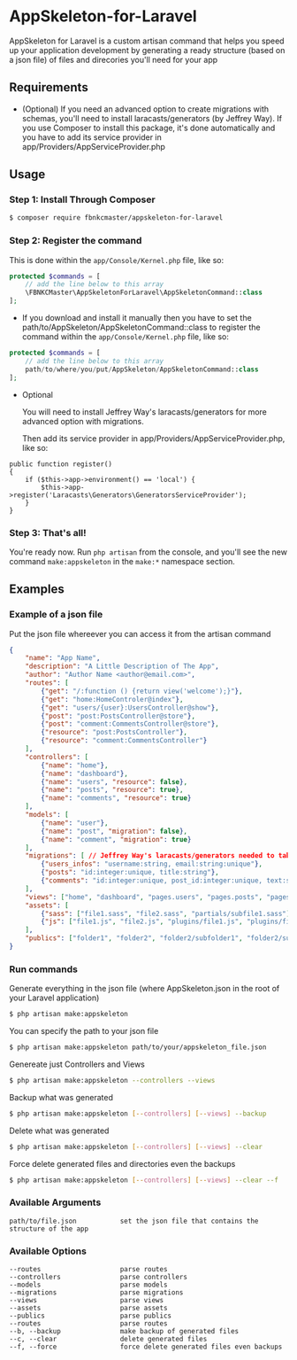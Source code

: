 # AppSkeleton-for-Laravel
AppSkeleton for Laravel is a custom artisan command that helps you speed up your application development by generating a ready structure (based on a json file) of files and direcories you'll need for your app

## Requirements

- (Optional) If you need an advanced option to create migrations with schemas, you'll need to install laracasts/generators (by Jeffrey Way). If you use Composer to install this package, it's done automatically and you have to add its service provider in app/Providers/AppServiceProvider.php 


## Usage

### Step 1: Install Through Composer

```bash
$ composer require fbnkcmaster/appskeleton-for-laravel
```

### Step 2: Register the command

This is done within the `app/Console/Kernel.php` file, like so:

```php
protected $commands = [
	// add the line below to this array
    \FBNKCMaster\AppSkeletonForLaravel\AppSkeletonCommand::class
];
```

* If you download and install it manually then you have to set the path/to/AppSkeleton/AppSkeletonCommand::class to register the command within the `app/Console/Kernel.php` file, like so:
```php
protected $commands = [
	// add the line below to this array
    path/to/where/you/put/AppSkeleton/AppSkeletonCommand::class
];
```
* Optional
  
  You will need to install Jeffrey Way's laracasts/generators for more advanced option with migrations.
  
  Then add its service provider in app/Providers/AppServiceProvider.php, like so:
```
public function register()
{
    if ($this->app->environment() == 'local') {
        $this->app->register('Laracasts\Generators\GeneratorsServiceProvider');
    }
}
```

### Step 3: That's all!

You're ready now. Run `php artisan` from the console, and you'll see the new command `make:appskeleton` in the `make:*` namespace section.

## Examples

### Example of a json file
Put the json file whereever you can access it from the artisan command 
```json
{
    "name": "App Name",
    "description": "A Little Description of The App",
    "author": "Author Name <author@email.com>",
    "routes": [
        {"get": "/:function () {return view('welcome');}"},
        {"get": "home:HomeControler@index"},
        {"get": "users/{user}:UsersController@show"},
        {"post": "post:PostsController@store"},
        {"post": "comment:CommentsController@store"},
        {"resource": "post:PostsController"},
        {"resource": "comment:CommentsController"}
    ],
    "controllers": [
        {"name": "home"},
        {"name": "dashboard"},
        {"name": "users", "resource": false},
        {"name": "posts", "resource": true},
        {"name": "comments", "resource": true}
    ],
    "models": [
        {"name": "user"},
        {"name": "post", "migration": false},
        {"name": "comment", "migration": true}
    ],
    "migrations": [ // Jeffrey Way's laracasts/generators needed to take care of this, otherwise the schema is ignored and it will generate simple migrations files
        {"users_infos": "username:string, email:string:unique"},
        {"posts": "id:integer:unique, title:string"},
        {"comments": "id:integer:unique, post_id:integer:unique, text:string"}
    ],
    "views": ["home", "dashboard", "pages.users", "pages.posts", "pages.comments"],
    "assets": [
        {"sass": ["file1.sass", "file2.sass", "partials/subfile1.sass"]},
        {"js": ["file1.js", "file2.js", "plugins/file1.js", "plugins/file2.js"]}
    ],
    "publics": ["folder1", "folder2", "folder2/subfolder1", "folder2/subfolder2"]
}
```

### Run commands

Generate everything in the json file (where AppSkeleton.json in the root of your Laravel application)
```bash
$ php artisan make:appskeleton
```

You can specify the path to your json file
```bash
$ php artisan make:appskeleton path/to/your/appskeleton_file.json
```

Genereate just Controllers and Views
```bash
$ php artisan make:appskeleton --controllers --views
```

Backup what was generated
```bash
$ php artisan make:appskeleton [--controllers] [--views] --backup
```

Delete what was generated
```bash
$ php artisan make:appskeleton [--controllers] [--views] --clear
```

Force delete generated files and directories even the backups
```bash
$ php artisan make:appskeleton [--controllers] [--views] --clear --f
```

### Available Arguments

```
path/to/file.json 			set the json file that contains the structure of the app
```

### Available Options

```
--routes 					parse routes
--controllers 				parse controllers
--models 					parse models
--migrations 				parse migrations
--views 					parse views
--assets 					parse assets
--publics 					parse publics
--routes 					parse routes
--b, --backup 				make backup of generated files
--c, --clear 				delete generated files
--f, --force 				force delete generated files even backups
```
